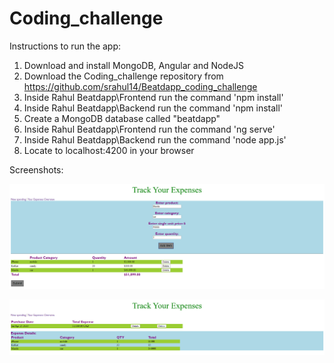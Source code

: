 # Coding_challenge

Instructions to run the app:
1. Download and install MongoDB, Angular and NodeJS
2. Download the Coding_challenge repository from https://github.com/srahul14/Beatdapp_coding_challenge
3. Inside Rahul Beatdapp\Frontend run the command 'npm install' 
4. Inside Rahul Beatdapp\Backend run the command 'npm install'
5. Create a MongoDB database called "beatdapp"
6. Inside Rahul Beatdapp\Frontend run the command 'ng serve'
7. Inside Rahul Beatdapp\Backend run the command 'node app.js'
8. Locate to localhost:4200 in your browser

Screenshots:


![alt text](https://github.com/srahul14/Beatdapp_coding_challenge/blob/master/1.PNG)



![alt text](https://github.com/srahul14/Beatdapp_coding_challenge/blob/master/2.PNG)
